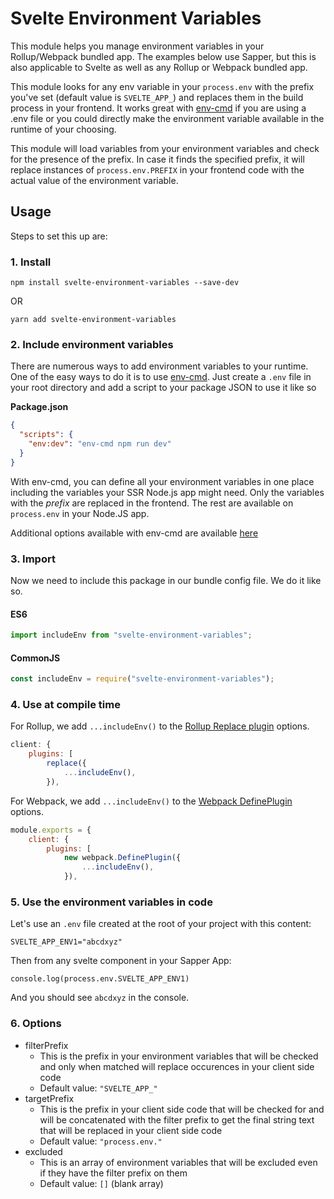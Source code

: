 # Svelte Environment Variables

This module helps you manage environment variables in your Rollup/Webpack bundled app. The examples below use Sapper, but this is also applicable to Svelte as well as any Rollup or Webpack bundled app.

This module looks for any env variable in your `process.env` with the prefix you've set (default value is `SVELTE_APP_`) and replaces them in the build process in your frontend. It works great with [env-cmd](https://www.npmjs.com/package/env-cmd) if you are using a .env file or you could directly make the environment variable available in the runtime of your choosing.

This module will load variables from your environment variables and check for the presence of the prefix. In case it finds the specified prefix, it will replace instances of `process.env.PREFIX` in your frontend code with the actual value of the environment variable.

## Usage

Steps to set this up are:

### 1. Install

```
npm install svelte-environment-variables --save-dev
```

OR

```
yarn add svelte-environment-variables
```

### 2. Include environment variables

There are numerous ways to add environment variables to your runtime. One of the easy ways to do it is to use [env-cmd](https://www.npmjs.com/package/env-cmd). Just create a `.env` file in your root directory and add a script to your package JSON to use it like so

**Package.json**

```json
{
  "scripts": {
    "env:dev": "env-cmd npm run dev"
  }
}
```

With env-cmd, you can define all your environment variables in one place including the variables your SSR Node.js app might need. Only the variables with the _prefix_ are replaced in the frontend. The rest are available on `process.env` in your Node.JS app.

Additional options available with env-cmd are available [here](https://github.com/toddbluhm/env-cmd#readme)

### 3. Import

Now we need to include this package in our bundle config file. We do it like so.

#### ES6

```javascript
import includeEnv from "svelte-environment-variables";
```

#### CommonJS

```javascript
const includeEnv = require("svelte-environment-variables");
```

### 4. Use at compile time

For Rollup, we add `...includeEnv()` to the [Rollup Replace plugin](https://www.npmjs.com/package/@rollup/plugin-replace) options.

```javascript
client: {
    plugins: [
        replace({
            ...includeEnv(),
        }),
```

For Webpack, we add `...includeEnv()` to the [Webpack DefinePlugin](https://webpack.js.org/plugins/define-plugin/) options.

```javascript
module.exports = {
	client: {
		plugins: [
			new webpack.DefinePlugin({
			    ...includeEnv(),
			}),
```

### 5. Use the environment variables in code

Let's use an `.env` file created at the root of your project with this content:

```
SVELTE_APP_ENV1="abcdxyz"
```

Then from any svelte component in your Sapper App:

```
console.log(process.env.SVELTE_APP_ENV1)
```

And you should see `abcdxyz` in the console.

### 6. Options

- filterPrefix
  - This is the prefix in your environment variables that will be checked and only when matched will replace occurences in your client side code
  - Default value: `"SVELTE_APP_"`
- targetPrefix
  - This is the prefix in your client side code that will be checked for and will be concatenated with the filter prefix to get the final string text that will be replaced in your client side code
  - Default value: `"process.env."`
- excluded
  - This is an array of environment variables that will be excluded even if they have the filter prefix on them
  - Default value: `[]` (blank array)
